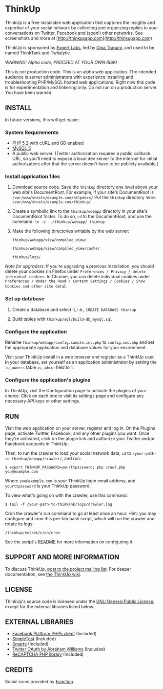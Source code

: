 # ThinkUp

ThinkUp is a free installable web application that captures the insights and expertise of your social network by 
collecting and organizing replies to your conversations on Twitter, Facebook and (soon!) other networks. 
See screenshots and more at  [http://thinkupapp.com](http://thinkupapp.com)

ThinkUp is sponsored by [Expert Labs](http://expertlabs.org), led by [Gina Trapani](http://ginatrapani.org), and used 
to be named ThinkTank and Twitalytic. 

*WARNING: Alpha code, PROCEED AT YOUR OWN RISK!*

This is not production code. This is an alpha web application. The intended audience is server administrators with 
experience installing and troubleshooting  PHP/MySQL hosted web applications. Right now  this code is for 
experimentation and tinkering only. Do not run on a production server. You have been warned. 

## INSTALL

In future versions, this will get easier.

### System Requirements

- [PHP 5.2](http://php.net) with cURL and GD enabled
- [MySQL 5](http://mysql.com/)
- A public web server. (Twitter authorization requires a public
   callback URL, so you'll need to expose a local dev server to the
   internet for initial authorization; after that the server doesn't
   have to be publicly available.) 

### Install application files

1. Download source code. Save the `thinkup` directory one level above your web site's DocumentRoot. For example, if your site's DocumentRoot is  `/var/www/vhosts/example.com/httpdocs/` Put the `thinkup` directory here:  `/var/www/vhosts/example.com/thinkup/`
2. Create a symbolic link to the `thinkup/webapp` directory in your site's DocumentRoot folder. To do so, `cd` to the DocumentRoot, and use the command: `ln -s ../thinkup/webapp/ thinkup`
3. Make the following directories writable by the web server:

    `thinkup/webapp/view/compiled_view/`
    
    `thinkup/webapp/view/compiled_view/cache/`
    
    `thinkup/logs/`

*Note for upgraders:* If you're upgrading a previous installation, you should delete your cookies (in Firefox under 
`Preferences / Privacy / delete individual cookies`.  In Chrome, you can delete individual cookies under
`Preferences / Under the Hood / Content Settings / Cookies / Show Cookies and other site data`).

### Set up database

1. Create a database and select it, i.e., 
  `CREATE DATABASE thinkup`

2. Build tables with `thinkup/sql/build-db_mysql.sql`

### Configure the application

Rename `thinkup/webapp/config.sample.inc.php` to `config.inc.php` and set the appropriate application and database 
values for your environment.

Visit your ThinkUp install in a web browser and register as a ThinkUp user. In your database, set yourself as an
application administrator by setting the `tu_owners` table `is_admin` field to 1.

### Configure the application's plugins

In ThinkUp, visit the Configuration page to activate the plugins of your choice.
Click on each one to visit its settings page and configure any necessary API keys or other settings.

## RUN

Visit the web application on your server, register and log in. On the Plugins page, activate Twitter, Facebook, and 
any other plugins you want. Once they're activated, click on the plugin link and authorize your Twitter and/or 
Facebook accounts in ThinkUp. 

Then, to run the crawler to load your social network data, `cd` to `/your-path-to-thinkup/webapp/crawler/`, and run:

    $ export THINKUP_PASSWORD=yourttpassword; php crawl.php you@example.com

Where `you@example.com` is your ThinkUp login email address, and `yourttpassword` is your ThinkUp password.

To view what's going on with the crawler, use this command:

    $ tail -f /your-path-to-thinkank/logs/crawler.log

Cron the crawler's run command to go at least once an hour. Hint: you may configure and cron this pre-fab bash script,
which will run the crawler and rotate its logs:

    /thinkup/extras/cron/cron

See the script's [README](http://github.com/ginatrapani/thinkup/blob/master/extras/cron/README) for more information on
configuring it.

## SUPPORT AND MORE INFORMATION

To discuss ThinkUp, [post to the project mailing list](http://groups.google.com/group/thinkupapp). For deeper
documentation, see [the ThinkUp wiki](http://wiki.github.com/ginatrapani/thinkup).

## LICENSE

ThinkUp's source code is licensed under the
[GNU General Public License](http://github.com/ginatrapani/thinkup/blob/master/GPL-LICENSE.txt),
except for the  external libraries listed below.

## EXTERNAL LIBRARIES

- [Facebook Platform PHP5 client](http://wiki.developers.facebook.com/index.php/PHP) (Included) 
- [SimpleTest](http://www.simpletest.org/) (Included)
- [Smarty](http://smarty.net) (Included)
- [Twitter OAuth by Abraham Williams](http://github.com/abraham/twitteroauth) (Included)
- [ReCAPTCHA PHP library](http://recaptcha.net/plugins/php/) (Included)

## CREDITS

Social icons provided by [Function](http://wefunction.com/2009/05/free-social-icons-app-icons/).
